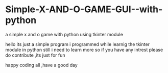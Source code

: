 # Simple-X-AND-O-GAME-GUI--with-python
a simple x and o game with python using tkinter module

hello its just a simple program i programmed while learnig the tkinter module in python
still i need to learn more so if you have any intrest please do contribute ,its just for fun

happy coding all ,have a good day

